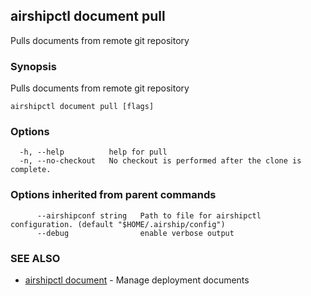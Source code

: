 ## airshipctl document pull

Pulls documents from remote git repository

### Synopsis

Pulls documents from remote git repository

```
airshipctl document pull [flags]
```

### Options

```
  -h, --help          help for pull
  -n, --no-checkout   No checkout is performed after the clone is complete.
```

### Options inherited from parent commands

```
      --airshipconf string   Path to file for airshipctl configuration. (default "$HOME/.airship/config")
      --debug                enable verbose output
```

### SEE ALSO

* [airshipctl document](airshipctl_document.md)	 - Manage deployment documents

